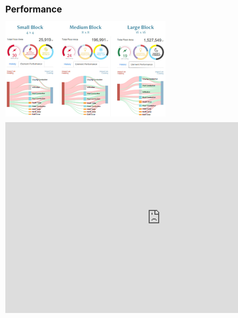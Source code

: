 # Performance


![](combined.jpg)


<iframe width="973" height="600" seamless frameborder="0" scrolling="no" src="https://docs.google.com/spreadsheets/d/11N4XNiWvixs2G6qmi3J0OuiLaTy6o6HW7KiVSDYjp88/pubchart?oid=1335138346&amp;format=interactive"></iframe>